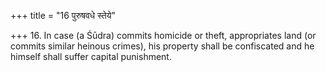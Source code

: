 +++
title = "16 पुरुषवधे स्तेये"

+++
16. In case (a Śūdra) commits homicide or theft, appropriates land (or commits similar heinous crimes), his property shall be confiscated and he himself shall suffer capital punishment.
